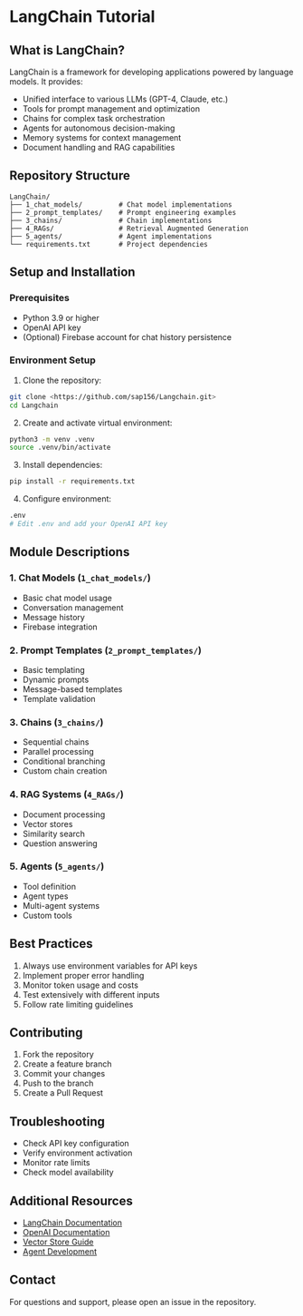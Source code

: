 # LangChain Tutorial

## What is LangChain?
LangChain is a framework for developing applications powered by language models. It provides:
- Unified interface to various LLMs (GPT-4, Claude, etc.)
- Tools for prompt management and optimization
- Chains for complex task orchestration
- Agents for autonomous decision-making
- Memory systems for context management
- Document handling and RAG capabilities

## Repository Structure
```
LangChain/
├── 1_chat_models/         # Chat model implementations
├── 2_prompt_templates/    # Prompt engineering examples
├── 3_chains/              # Chain implementations
├── 4_RAGs/                # Retrieval Augmented Generation
├── 5_agents/              # Agent implementations
└── requirements.txt       # Project dependencies
```

## Setup and Installation

### Prerequisites
- Python 3.9 or higher
- OpenAI API key
- (Optional) Firebase account for chat history persistence

### Environment Setup
1. Clone the repository:
```bash
git clone <https://github.com/sap156/Langchain.git>
cd Langchain
```

2. Create and activate virtual environment:
```bash
python3 -m venv .venv
source .venv/bin/activate
```

3. Install dependencies:
```bash
pip install -r requirements.txt
```

4. Configure environment:
```bash
.env
# Edit .env and add your OpenAI API key
```

## Module Descriptions

### 1. Chat Models (`1_chat_models/`)
- Basic chat model usage
- Conversation management
- Message history
- Firebase integration

### 2. Prompt Templates (`2_prompt_templates/`)
- Basic templating
- Dynamic prompts
- Message-based templates
- Template validation

### 3. Chains (`3_chains/`)
- Sequential chains
- Parallel processing
- Conditional branching
- Custom chain creation

### 4. RAG Systems (`4_RAGs/`)
- Document processing
- Vector stores
- Similarity search
- Question answering

### 5. Agents (`5_agents/`)
- Tool definition
- Agent types
- Multi-agent systems
- Custom tools

## Best Practices
1. Always use environment variables for API keys
2. Implement proper error handling
3. Monitor token usage and costs
4. Test extensively with different inputs
5. Follow rate limiting guidelines

## Contributing
1. Fork the repository
2. Create a feature branch
3. Commit your changes
4. Push to the branch
5. Create a Pull Request

## Troubleshooting
- Check API key configuration
- Verify environment activation
- Monitor rate limits
- Check model availability

## Additional Resources
- [LangChain Documentation](https://python.langchain.com/docs/get_started/introduction)
- [OpenAI Documentation](https://platform.openai.com/docs/introduction)
- [Vector Store Guide](https://python.langchain.com/docs/modules/data_connection/vectorstores/)
- [Agent Development](https://python.langchain.com/docs/modules/agents/)

## Contact
For questions and support, please open an issue in the repository.